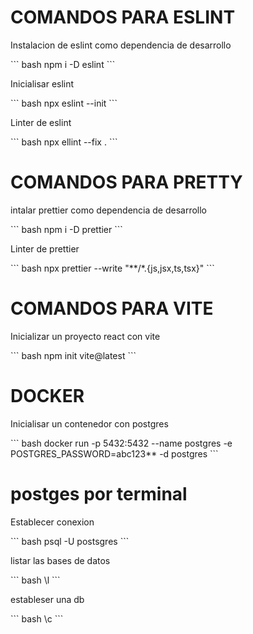 # COMANDOS PARA ESLINT 
<p>Instalacion de eslint como dependencia de desarrollo</p>
``` bash
    npm i -D eslint 
```
<p>Inicialisar eslint</p>
``` bash
    npx eslint --init
```
<p>Linter de eslint</p>
``` bash 
    npx ellint --fix .
```

# COMANDOS PARA PRETTY
<p>intalar prettier como dependencia de desarrollo</p>
``` bash
    npm i -D prettier
```

<p>Linter de prettier</p>
``` bash
    npx prettier --write "**/*.{js,jsx,ts,tsx}"
```

# COMANDOS PARA VITE
<p>Inicializar un proyecto react con vite</p>
``` bash 
    npm init vite@latest
```

# DOCKER
<p>Inicialisar un contenedor con postgres</p>
``` bash 
    docker run -p 5432:5432 --name postgres -e POSTGRES_PASSWORD=abc123** -d postgres
```

# postges por terminal
<p>Establecer conexion </p>
``` bash 
    psql -U postsgres 
```
<p>listar las bases de datos</p>
``` bash 
    \l
```
<p>estableser una db </p>
``` bash 
    \c
```